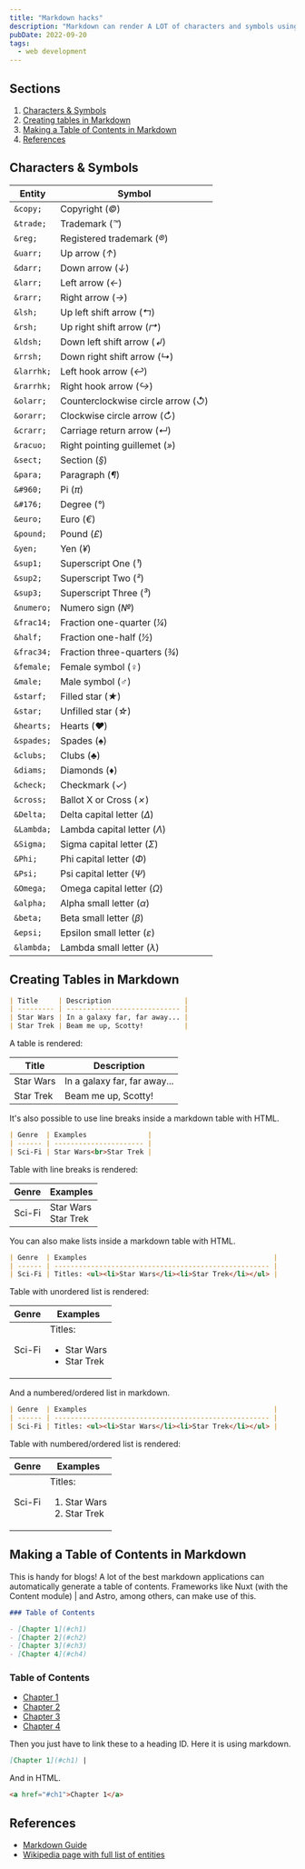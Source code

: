 ```yaml
---
title: "Markdown hacks"
description: "Markdown can render A LOT of characters and symbols using specific 'entities', and can do other things like render tables, so I made myself a list of common or handy, but easy-to-forget markdown hacks based off the official Markdown Guide."
pubDate: 2022-09-20
tags:
  - web development
---
```


## Sections

1. [Characters & Symbols](#char)
2. [Creating tables in Markdown](#tables)
3. [Making a Table of Contents in Markdown](#content)
4. [References](#ref)

<div id='char'/>

## Characters & Symbols

| Entity     | Symbol                              |
| ---------- | ----------------------------------- |
| `&copy;`   | Copyright (_©_)                     |
| `&trade;`  | Trademark (_™_)                     |
| `&reg;`    | Registered trademark (_®_)          |
| `&uarr;`   | Up arrow (_↑_)                      |
| `&darr;`   | Down arrow (_↓_)                    |
| `&larr;`   | Left arrow (_←_)                    |
| `&rarr;`   | Right arrow (_→_)                   |
| `&lsh;`    | Up left shift arrow (_↰_)           |
| `&rsh;`    | Up right shift arrow (_↱_)          |
| `&ldsh;`   | Down left shift arrow (_↲_)         |
| `&rrsh;`   | Down right shift arrow (_↳_)        |
| `&larrhk;` | Left hook arrow (_↩_)               |
| `&rarrhk;` | Right hook arrow (_↪_)              |
| `&olarr;`  | Counterclockwise circle arrow (_↺_) |
| `&orarr;`  | Clockwise circle arrow (_↻_)        |
| `&crarr;`  | Carriage return arrow (_↵_)         |
| `&racuo;`  | Right pointing guillemet (_»_)      |
| `&sect;`   | Section (_§_)                       |
| `&para;`   | Paragraph (_¶_)                     |
| `&#960;`   | Pi (_π_)                            |
| `&#176;`   | Degree (_°_)                        |
| `&euro;`   | Euro (_€_)                          |
| `&pound;`  | Pound (_£_)                         |
| `&yen;`    | Yen (_¥_)                           |
| `&sup1;`   | Superscript One (_¹_)               |
| `&sup2;`   | Superscript Two (_²_)               |
| `&sup3;`   | Superscript Three (_³_)             |
| `&numero;` | Numero sign (_№_)                   |
| `&frac14;` | Fraction one-quarter (_¼_)          |
| `&half;`   | Fraction one-half (_½_)             |
| `&frac34;` | Fraction three-quarters (_¾_)       |
| `&female;` | Female symbol (_♀_)                 |
| `&male;`   | Male symbol (_♂_)                   |
| `&starf;`  | Filled star (_★_)                   |
| `&star;`   | Unfilled star (_☆_)                 |
| `&hearts;` | Hearts (_♥_)                        |
| `&spades;` | Spades (_♠_)                        |
| `&clubs;`  | Clubs (_♣_)                         |
| `&diams;`  | Diamonds (_♦_)                      |
| `&check;`  | Checkmark (_✓_)                     |
| `&cross;`  | Ballot X or Cross (_✗_)             |
| `&Delta;`  | Delta capital letter (_Δ_)          |
| `&Lambda;` | Lambda capital letter (_Λ_)         |
| `&Sigma;`  | Sigma capital letter (_Σ_)          |
| `&Phi;`    | Phi capital letter (_Φ_)            |
| `&Psi;`    | Psi capital letter (_Ψ_)            |
| `&Omega;`  | Omega capital letter (_Ω_)          |
| `&alpha;`  | Alpha small letter (_α_)            |
| `&beta;`   | Beta small letter (_β_)             |
| `&epsi;`   | Epsilon small letter (_ε_)          |
| `&lambda;` | Lambda small letter (_λ_)           |

<div id='tables'/>

## Creating Tables in Markdown

```md
| Title     | Description                  |
| --------- | ---------------------------- |
| Star Wars | In a galaxy far, far away... |
| Star Trek | Beam me up, Scotty!          |
```

A table is rendered:

| Title     | Description                  |
| --------- | ---------------------------- |
| Star Wars | In a galaxy far, far away... |
| Star Trek | Beam me up, Scotty!          |

It's also possible to use line breaks inside a markdown table with HTML.

```md
| Genre  | Examples               |
| ------ | ---------------------- |
| Sci-Fi | Star Wars<br>Star Trek |
```

Table with line breaks is rendered:

| Genre  | Examples               |
| ------ | ---------------------- |
| Sci-Fi | Star Wars<br>Star Trek |

You can also make lists inside a markdown table with HTML.

```md
| Genre  | Examples                                              |
| ------ | ----------------------------------------------------- |
| Sci-Fi | Titles: <ul><li>Star Wars</li><li>Star Trek</li></ul> |
```

Table with unordered list is rendered:

| Genre  | Examples                                              |
| ------ | ----------------------------------------------------- |
| Sci-Fi | Titles: <ul><li>Star Wars</li><li>Star Trek</li></ul> |

And a numbered/ordered list in markdown.

```md
| Genre  | Examples                                              |
| ------ | ----------------------------------------------------- |
| Sci-Fi | Titles: <ul><li>Star Wars</li><li>Star Trek</li></ul> |
```

Table with numbered/ordered list is rendered:

| Genre  | Examples                                              |
| ------ | ----------------------------------------------------- |
| Sci-Fi | Titles: <ol><li>Star Wars</li><li>Star Trek</li></ol> |

<div id='content'/>

## Making a Table of Contents in Markdown

This is handy for blogs! A lot of the best markdown applications can automatically generate a table of contents. Frameworks like Nuxt (with the Content module) | and Astro, among others, can make use of this.

```md
### Table of Contents

- [Chapter 1](#ch1)
- [Chapter 2](#ch2)
- [Chapter 3](#ch3)
- [Chapter 4](#ch4)
```

### Table of Contents

- [Chapter 1](#ch1)
- [Chapter 2](#ch2)
- [Chapter 3](#ch3)
- [Chapter 4](#ch4)

Then you just have to link these to a heading ID. Here it is using markdown.

```md
[Chapter 1](#ch1) |
```

And in HTML.

```html
<a href="#ch1">Chapter 1</a>
```

<div id='ref'/>

## References

- <a href="https://www.markdownguide.org/hacks" target="_blank" rel="noopener noreferrer">Markdown Guide</a>
- <a href="https://en.wikipedia.org/wiki/List_of_XML_and_HTML_character_entity_references#List_of_character_entity_references_in_HTML" target="_blank" rel="noopener noreferrer">Wikipedia page with full list of entities</a>
